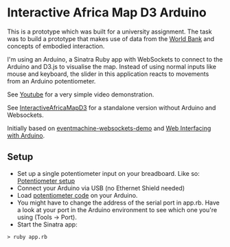 Interactive Africa Map D3 Arduino
=============================

This is a prototype which was built for a university assignment. The task was to build a prototype that makes use of data from the [World Bank](http://worldbank.org/) and concepts of embodied interaction.

I'm using an Arduino, a Sinatra Ruby app with WebSockets to connect to the Arduino and D3.js to visualise the map.
Instead of using normal inputs like mouse and keyboard, the slider in this application reacts to movements from an Arduino potentiometer.

See [Youtube](https://www.youtube.com/watch?v=qbfOEj78rck) for a very simple video demonstration.

See [InteractiveAfricaMapD3](https://github.com/weidenfreak/InteractiveAfricaMapD3) for a standalone version without Arduino and Websockets.

Initially based on [eventmachine-websockets-demo](https://github.com/stewart/eventmachine-websockets-demo) and [Web Interfacing with Arduino](http://viget.com/extend/web-interfacing-with-arduino).

Setup
------
* Set up a single potentiometer input on your breadboard. Like so:  [Potentiometer setup](http://www.arduino.cc/en/tutorial/potentiometer)
* Connect your Arduino via USB (no Ethernet Shield needed)
* Load [potentiometer code](https://github.com/weidenfreak/InteractiveAfricaMapD3Arduino/blob/master/Arduino/Potentiometer/Potentiometer.ino) on your Arduino.
* You might have to change the address of the serial port in app.rb. Have a look at your port in the Arduino environment to see which one you're using (Tools -> Port).
* Start the Sinatra app: 
```
> ruby app.rb
```


